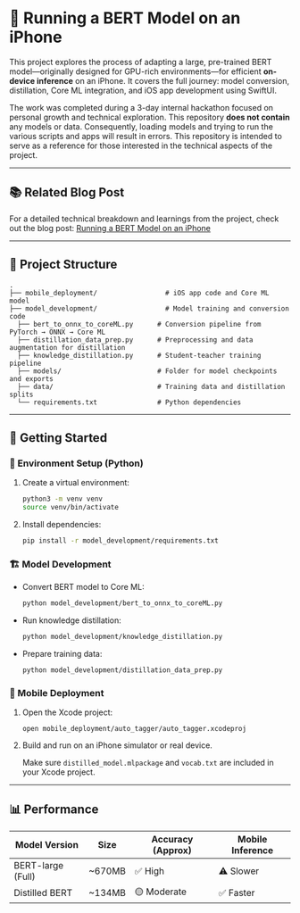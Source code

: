 # 🧠 Running a BERT Model on an iPhone

This project explores the process of adapting a large, pre-trained BERT model—originally designed for GPU-rich environments—for efficient **on-device inference** on an iPhone. It covers the full journey: model conversion, distillation, Core ML integration, and iOS app development using SwiftUI.

The work was completed during a 3-day internal hackathon focused on personal growth and technical exploration. This repository **does not contain** any models or data. Consequently, loading models and trying to run the various scripts and apps will result in errors. This repository is intended to serve as a reference for those interested in the technical aspects of the project.

---

## 📚 Related Blog Post

For a detailed technical breakdown and learnings from the project, check out the blog post:
[Running a BERT Model on an iPhone](https://clews.id.au/posts/running-a-bert-model-on-an-iphone-a-three-day-journey-from-data-center-to-pocket/)

---

## 📁 Project Structure

```
.
├── mobile_deployment/                 # iOS app code and Core ML model
├── model_development/                 # Model training and conversion code
  ├── bert_to_onnx_to_coreML.py      # Conversion pipeline from PyTorch → ONNX → Core ML
  ├── distillation_data_prep.py      # Preprocessing and data augmentation for distillation
  ├── knowledge_distillation.py      # Student-teacher training pipeline
  ├── models/                        # Folder for model checkpoints and exports
  ├── data/                          # Training data and distillation splits
  └── requirements.txt               # Python dependencies
```

---

## 🚀 Getting Started

### 🔧 Environment Setup (Python)

1. Create a virtual environment:

   ```bash
   python3 -m venv venv
   source venv/bin/activate
   ```

2. Install dependencies:

   ```bash
   pip install -r model_development/requirements.txt
   ```

### 🏗 Model Development

- Convert BERT model to Core ML:

  ```bash
  python model_development/bert_to_onnx_to_coreML.py
  ```

- Run knowledge distillation:

  ```bash
  python model_development/knowledge_distillation.py
  ```

- Prepare training data:

  ```bash
  python model_development/distillation_data_prep.py
  ```

### 📱 Mobile Deployment

1. Open the Xcode project:

   ```
   open mobile_deployment/auto_tagger/auto_tagger.xcodeproj
   ```

2. Build and run on an iPhone simulator or real device.

   Make sure `distilled_model.mlpackage` and `vocab.txt` are included in your Xcode project.

---

## 📊 Performance

| Model Version      | Size   | Accuracy (Approx) | Mobile Inference |
|--------------------|--------|-------------------|------------------|
| BERT-large (Full)  | ~670MB | ✅ High            | ⚠️ Slower        |
| Distilled BERT     | ~134MB | 🟡 Moderate        | ✅ Faster        |
